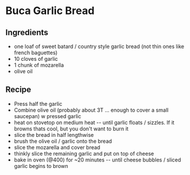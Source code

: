 # Buca Garlic Bread


## Ingredients

- one loaf of sweet batard / country style garlic bread (not thin ones like french baguettes)
- 10 cloves of garlic
- 1 chunk of mozarella
- olive oil


## Recipe

- Press half the garlic
- Combine olive oil (probably about 3T ... enough to cover a small saucepan) w pressed garlic
- heat on stovetop on medium heat -- until garlic floats / sizzles. If it browns thats cool, but you don't want to burn it
- slice the bread in half lengthwise
- brush the olive oil / garlic onto the bread
- slice the mozarella and cover bread
- thinkly slice the remaining garlic and put on top of cheese
- bake in oven (@400) for ~20 minutes -- until cheese bubbles / sliced garlic begins to brown




